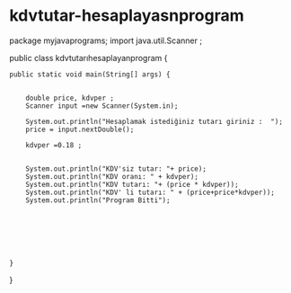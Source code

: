 # kdvtutar-hesaplayasnprogram
package myjavaprograms;
import java.util.Scanner ;


public class kdvtutarıhesaplayanprogram {

	public static void main(String[] args) {
		
		
		double price, kdvper ;
		Scanner input =new Scanner(System.in);
		
		System.out.println("Hesaplamak istediğiniz tutarı giriniz :  ");
		price = input.nextDouble();
		
		kdvper =0.18 ;
		
		
		System.out.println("KDV'siz tutar: "+ price);
		System.out.println("KDV oranı: " + kdvper);
		System.out.println("KDV tutarı: "+ (price * kdvper));
		System.out.println("KDV' li tutarı: " + (price+price*kdvper));
		System.out.println("Program Bitti");

		

		
		
		

	}

}
